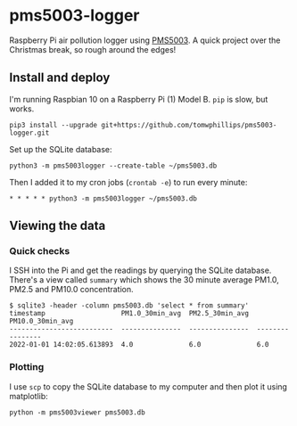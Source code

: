 # pms5003-logger

Raspberry Pi air pollution logger using [PMS5003](https://shop.pimoroni.com/products/pms5003-particulate-matter-sensor-with-cable).
A quick project over the Christmas break, so rough around the edges!

## Install and deploy

I'm running Raspbian 10 on a Raspberry Pi (1) Model B. `pip` is slow, but works.

```
pip3 install --upgrade git+https://github.com/tomwphillips/pms5003-logger.git
```

Set up the SQLite database:

```
python3 -m pms5003logger --create-table ~/pms5003.db
```

Then I added it to my cron jobs (`crontab -e`) to run every minute:

```
* * * * * python3 -m pms5003logger ~/pms5003.db
```

## Viewing the data

### Quick checks

I SSH into the Pi and get the readings by querying the SQLite database.
There's a view called `summary` which shows the 30 minute average PM1.0, PM2.5 and PM10.0 concentration.

```
$ sqlite3 -header -column pms5003.db 'select * from summary'
timestamp                   PM1.0_30min_avg  PM2.5_30min_avg  PM10.0_30min_avg
--------------------------  ---------------  ---------------  ----------------
2022-01-01 14:02:05.613893  4.0              6.0              6.0
```

### Plotting

I use `scp` to copy the SQLite database to my computer and then plot it using matplotlib:

```
python -m pms5003viewer pms5003.db
```
